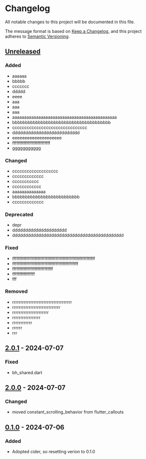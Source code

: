 # Changelog
All notable changes to this project will be documented in this file.

The message format is based on [Keep a Changelog](https://keepachangelog.com/en/1.0.0/),
and this project adheres to [Semantic Versioning](https://semver.org/spec/v2.0.0.html).

## [Unreleased]
### Added
- aaaaaa
- bbbbb
- ccccccc
- ddddd
- eeee
- aaa
- aaa
- aaa
- aaaaaaaaaaaaaaaaaaaaaaaaaaaaaaaaaaaaaaaaaaaa
- bbbbbbbbbbbbbbbbbbbbbbbbbbbbbbbbbbbbbb
- ccccccccccccccccccccccccccccccc
- dddddddddddddddddddddddddd
- eeeeeeeeeeeeeeeeeeee
- fffffffffffffffffffffffffff
- ggggggggggg

### Changed
- ccccccccccccccccccc
- ccccccccccccc
- ccccccccccc
- cccccccccccc
- aaaaaaaaaaaaaa
- bbbbbbbbbbbbbbbbbbbbbbbbbb
- ccccccccccccc

### Deprecated
- depr
- ddddddddddddddddddddd
- ddddddddddddddddddddddddddddddddddddddddddd

### Fixed
- fffffffffffffffffffffffffffffffffffffffffffffffffffffffffff
- fffffffffffffffffffffffffffffffffffffffffffffff
- fffffffffffffffffffffffffffff
- ffffffffffffffff
- fff

### Removed
- rrrrrrrrrrrrrrrrrrrrrrrrrrrrrrrrrrrr
- rrrrrrrrrrrrrrrrrrrrrrrrrrrrr
- rrrrrrrrrrrrrrrrrrrrrr
- rrrrrrrrrrrrrrrrr
- rrrrrrrrrrrr
- rrrrrr
- rrr

## [2.0.1] - 2024-07-07
### Fixed
- bh\_shared.dart

## [2.0.0] - 2024-07-07
### Changed
- moved constant\_scrolling\_behavior from flutter\_callouts

## [0.1.0] - 2024-07-06
### Added
- Adopted cider, so resetting verion to 0.1.0

[Unreleased]: https://github.com/biancashouse/bh_shared/compare/2.0.1...HEAD
[2.0.1]: https://github.com/biancashouse/bh_shared/compare/2.0.0...2.0.1
[2.0.0]: https://github.com/biancashouse/bh_shared/compare/0.1.0...2.0.0
[0.1.0]: https://github.com/biancashouse/bh_shared/releases/tag/0.1.0

